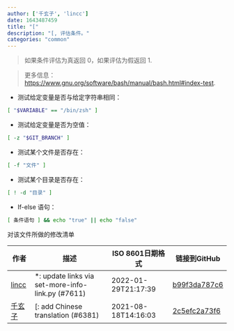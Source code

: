 ```yaml
---
author: ['千玄子', 'lincc']
date: 1643487459
title: "["
description: "[, 评估条件。"
categories: "common"
---
```

> 如果条件评估为真返回 0，如果评估为假返回 1.

> 更多信息：<https://www.gnu.org/software/bash/manual/bash.html#index-test>.

- 测试给定变量是否与给定字符串相同：

```bash
[ "$VARIABLE" == "/bin/zsh" ]
```

- 测试给定变量是否为空值：

```bash
[ -z "$GIT_BRANCH" ]
```

- 测试某个文件是否存在：

```bash
[ -f "文件" ]
```

- 测试某个目录是否存在：

```bash
[ ! -d "目录" ]
```

- If-else 语句：

```bash
[ 条件语句 ] && echo "true" || echo "false"
```
对该文件所做的修改清单


作者 | 描述 | ISO 8601日期格式 | 链接到GitHub
------|-----|-----|-----
[lincc](mailto:46962923+blueskyson@users.noreply.github.com) | *: update links via set-more-info-link.py (#7611) | 2022-01-29T21:17:39 | [b99f3da787c6](https://github.com/tldr-pages/tldr/commit/b99f3da787c6f43a545b9cb5ebd8265b1367fbc4)
[千玄子](mailto:ownbyzjuyk@gmail.com) | [: add Chinese translation (#6381) | 2021-08-18T14:16:03 | [2c5efc2a73f6](https://github.com/tldr-pages/tldr/commit/2c5efc2a73f6c5823b1eeac5a114bfa25e92d32f)

